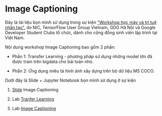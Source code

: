 # Image Captioning
 

Đây là tài liệu bọn mình sử dụng trong sự kiện ["Workshop học máy và trí tuệ nhân tạo".](https://baodautu.vn/phat-trien-ky-nang-ve-ai-machine-learning-cho-cong-dong-lap-trinh-viet-nam-d140875.html) do NIC, TensorFlow User Group Vietnam, GDG Hà Nội và Google Developer Student Clubs tổ chức, dành cho cộng đồng sinh viên lập trình tại Việt Nam.

Nội dung workshop Image Captioning bao gồm 2 phần:

- Phần 1: Transfer Learning - phương pháp sử dụng những model lớn đã được train trên bigdata cho bài toán nhỏ.

- Phần 2: Ứng dụng miêu tả hình ảnh xây dựng trên bộ dữ liệu MS COCO.

Dưới đây là Slide + Jupyter Notebook bọn mình sử dụng ở sự kiện

1. [Slide](ImageCaptioning.pdf) Image Captioning 

2. Lab [Tranfer Learning](Transfer-Learning-Sol.ipynb)

3. Lab [Image Captioning](ImageCaptioning-Lab-Sol.ipynb)